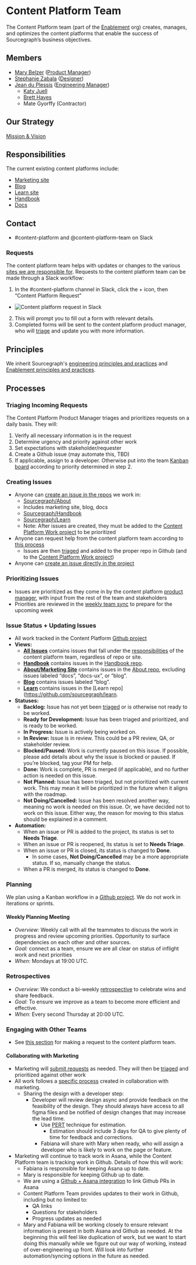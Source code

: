 # Content Platform Team

The Content Platform team (part of the [Enablement](../index.md) org) creates, manages, and optimizes the content platforms that enable the success of Sourcegraph’s business objectives.

## Members

- [Mary Belzer](../../../../../team/index.md#mary-belzer) ([Product Manager](../../../product/roles/index.md#product-manager))
- [Stephanie Zabala](../../../../../team/index.md#stephanie-zabala) ([Designer](../../../product/roles/index.md#product-designer))
- [Jean du Plessis](../../../../../team/index.md#jean-du-plessis) ([Engineering Manager](../../roles/index.md#engineering-manager))
  - [Katy Juell](../../../../../team/index.md#katy-juell)
  - [Brett Hayes](../../../../../team/index.md#brett-hayes)
  - Mate Gyorffy (Contractor)

## Our Strategy

[Mission & Vision](../../../../../strategy-goals/strategy/enablement/content-platform/index.md)

## Responsibilities

The current existing content platforms include:

- [Marketing site](https://about.sourcegraph.com)
- [Blog](https://about.sourcegraph.com/blog/)
- [Learn site](https://learn.sourcegraph.com)
- [Handbook](https://handbook.sourcegraph.com)
- [Docs](https://docs.sourcegraph.com)

## Contact

- #content-platform and @content-platform-team on Slack

### Requests

The content platform team helps with updates or changes to the various [sites we are responsible for](#responsibilities). Requests to the content platform team can be made through a Slack workflow:

1. In the #content-platform channel in Slack, click the + icon, then “Content Platform Request”

- ![Content platform request in Slack](https://storage.googleapis.com/sourcegraph-assets/handbook/content-platform-request.png)

2. This will prompt you to fill out a form with relevant details.
3. Completed forms will be sent to the content platform product manager, who will [triage](#triaging-incoming-requests) and update you with more information.

## Principles

We inherit Sourcegraph's [engineering principles and practices](../../process/principles-and-practices.md) and [Enablement principles and practices](../index.md#principles-and-practices).

## Processes

### Triaging Incoming Requests

The Content Platform Product Manager triages and prioritizes requests on a daily basis. They will:

1. Verify all necessary information is in the request
1. Determine urgency and priority against other work
1. Set expectations with stakeholder/requester
1. Create a Github issue (may automate this, TBD)
1. If applicable, assign to a developer. Otherwise put into the team [Kanban board](https://github.com/orgs/sourcegraph/projects/227/views/5?layout=board&filterQuery=label%3A%22%F0%9F%8F%97+Handbook+website%22) according to priority determined in step 2.

### Creating Issues

- Anyone can [create an issue in the repos](https://docs.github.com/en/issues/tracking-your-work-with-issues/creating-an-issue#creating-an-issue-from-a-repository) we work in:
  - [Sourcegraph/About](https://github.com/sourcegraph/about/labels/blog)
  - Includes marketing site, blog, docs
  - [Sourcegraph/Handbook](https://github.com/sourcegraph/handbook)
  - [Sourcegraph/Learn](https://github.com/sourcegraph/learn)
  - Note: After issues are created, they must be added to the [Content Platform Work project](https://github.com/orgs/sourcegraph/projects/227/views/1) to be prioritized
- Anyone can request help from the content platform team according to [this process](#requests)
  - Issues are then [triaged](#triaging-incoming-requests) and added to the proper repo in Github (and to the [Content Platform Work project](https://github.com/orgs/sourcegraph/projects/227/views/1))
- Anyone can [create an issue directly in the project](https://docs.github.com/en/issues/tracking-your-work-with-issues/creating-an-issue#creating-an-issue-from-a-project-board-note)

### Prioritizing Issues

- Issues are prioritized as they come in by the content platform [product manager](../../../product/roles), with input from the rest of the team and stakeholders
- Priorities are reviewed in the [weekly team sync](#weekly-planning-meeting) to prepare for the upcoming week

### Issue Status + Updating Issues

- All work tracked in the Content Platform [Github project](https://github.com/orgs/sourcegraph/projects/227/views/1)
- **Views:**
  - **[All Issues](https://github.com/orgs/sourcegraph/projects/227/views/1)** contains issues that fall under the [responsibilities](#responsibilities) of the content platform team, regardless of repo or site.
  - **[Handbook](https://github.com/orgs/sourcegraph/projects/227/views/5)** contains issues in the [Handbook repo](https://github.com/sourcegraph/handbook).
  - **[About/Marketing Site](https://github.com/orgs/sourcegraph/projects/227/views/7)** contains issues in the [About repo](https://github.com/sourcegraph/about/labels/blog), excluding issues labeled “docs”, “docs-ux”, or “blog”.
  - **[Blog](https://github.com/orgs/sourcegraph/projects/227/views/8)** contains issues labeled “blog”.
  - **[Learn](https://github.com/orgs/sourcegraph/projects/227/views/9)** contains issues in the [Learn repo](https://github.com/sourcegraph/learn.
- **Statuses:**
  - **Backlog:** Issue has not yet been [triaged](#triaging-incoming-requests) or is otherwise not ready to be worked.
  - **Ready for Development:** Issue has been triaged and prioritized, and is ready to be worked.
  - **In Progress:** Issue is actively being worked on.
  - **In Review:** Issue is in review. This could be a PR review, QA, or stakeholder review.
  - **Blocked/Paused:** Work is currently paused on this issue. If possible, please add details about why the issue is blocked or paused. If you’re blocked, tag your PM for help.
  - **Done:** Work is complete, PR is merged (if applicable), and no further action is needed on this issue.
  - **Not Planned:** Issue has been triaged, but not prioritized with current work. This may mean it will be prioritized in the future when it aligns with the roadmap.
  - **Not Doing/Cancelled:** Issue has been resolved another way, meaning no work is needed on this issue. Or, we have decided not to work on this issue. Either way, the reason for moving to this status should be explained in a comment.
- **Automation:**
  - When an issue or PR is added to the project, its status is set to **Needs Triage**.
  - When an issue or PR is reopened, its status is set to **Needs Triage**.
  - When an issue or PR is closed, its status is changed to **Done**.
    - In some cases, **Not Doing/Cancelled** may be a more appropriate status. If so, manually change the status.
  - When a PR is merged, its status is changed to **Done**.

### Planning

We plan using a Kanban workflow in a [Github project](https://github.com/orgs/sourcegraph/projects/227/views/5?layout=board&filterQuery=label%3A%22%F0%9F%8F%97+Handbook+website%22). We do not work in iterations or sprints.

#### Weekly Planning Meeting

- _Overview:_ Weekly call with all the teammates to discuss the work in progress and review upcoming priorities. Opportunity to surface dependencies on each other and other sources.
- _Goal:_ connect as a team, ensure we are all clear on status of inflight work and next priorities
- _When:_ Mondays at 19:00 UTC.

### Retrospectives

- _Overview:_ We conduct a bi-weekly [retrospective](../../../../../company-info-and-process/communication/retrospectives.md) to celebrate wins and share feedback.
- _Goal:_ To ensure we improve as a team to become more efficient and effective.
- _When:_ Every second Thursday at 20:00 UTC.

### Engaging with Other Teams

- See [this section](#requests) for making a request to the content platform team.

#### Collaborating with Marketing

- Marketing will [submit requests](#requests) as needed. They will then be [triaged](#triaging-incoming-requests) and prioritized against other work
- All work follows a [specific process](https://docs.google.com/spreadsheets/d/1tOSgIJ7cg50zha5iSgYhL1exd7f3w4H_yCkOEdnWD4g/edit#gid=215222) created in collaboration with marketing.
  - Sharing the design with a developer step:
    - Developer will review design async and provide feedback on the feasibility of the design. They should always have access to all figma files and be notified of design changes that may increase the lead time.
      - Use [PERT](https://www.techrepublic.com/blog/it-consultant/use-pert-technique-for-more-accurate-estimates/#:~:text=PERT%20is%20an%20estimating%20technique,up%20with%20a%20final%20estimate.&text=The%20resulting%20PERT%20estimate%20is,as%20the%20other%20two%20values.) technique for estimation.
        - Estimation should include 3 days for QA to give plenty of time for feedback and corrections.
      - Fabiana will share with Mary when ready, who will assign a developer who is likely to work on the page or feature.
- Marketing will continue to track work in Asana, while the Content Platform team is tracking work in Github. Details of how this will work:
  - Fabiana is responsible for keeping Asana up to date.
  - Mary is responsible for keeping Github up to date.
  - We are using a [Github + Asana integration](https://asana.com/apps/github) to link Github PRs in Asana
  - Content Platform Team provides updates to their work in Github, including but no limited to:
    - QA links
    - Questions for stakeholders
    - Progress updates as needed
  - Mary and Fabiana will be working closely to ensure relevant information is present in both Asana and Github as needed. At the beginning this will feel like duplication of work, but we want to start doing this manually while we figure out our way of working, instead of over-engineering up front. Will look into further automation/syncing options in the future as needed.
